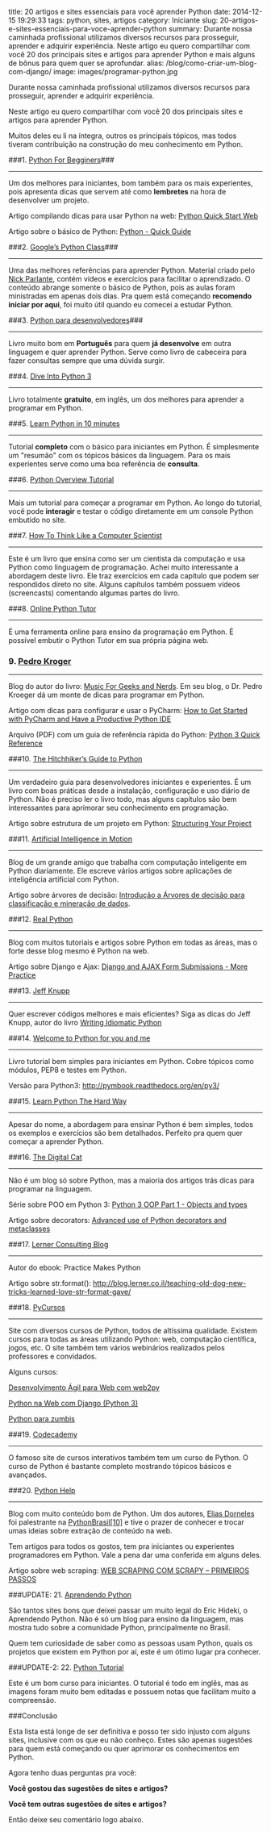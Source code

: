title: 20 artigos e sites essenciais para você aprender Python
date: 2014-12-15 19:29:33
tags: python, sites, artigos
category: Iniciante
slug: 20-artigos-e-sites-essenciais-para-voce-aprender-python
summary: Durante nossa caminhada profissional utilizamos diversos recursos para prosseguir, aprender e adquirir experiência. Neste artigo eu quero compartilhar com você 20 dos principais sites e artigos para aprender Python e mais alguns de bônus para quem quer se aprofundar.
alias: /blog/como-criar-um-blog-com-django/
image: images/programar-python.jpg

Durante nossa caminhada profissional utilizamos diversos recursos para prosseguir, aprender e adquirir experiência.

Neste artigo eu quero compartilhar com você 20 dos principais sites e artigos para aprender Python.

Muitos deles eu li na íntegra, outros os principais tópicos, mas todos tiveram contribuição na construção do meu conhecimento em Python.

###1. [Python For Begginers][1]###

----------


Um dos melhores para iniciantes, bom também para os mais experientes, pois apresenta dicas que servem até como **lembretes** na hora de desenvolver um projeto.

Artigo compilando dicas para usar Python na web: [Python Quick Start Web][2]

Artigo sobre o básico de Python: [Python - Quick Guide](http://www.pythonforbeginners.com/basics/python-quick-guide)


###2. [Google’s Python Class](https://developers.google.com/edu/python/)###

----------


Uma das melhores referências para aprender Python. Material criado pelo [Nick Parlante](http://cs.stanford.edu/people/nick/), contém vídeos e exercícios para facilitar o aprendizado. O conteúdo abrange somente o básico de Python, pois as aulas foram ministradas em apenas dois dias. Pra quem está começando **recomendo iniciar por aqui**, foi muito útil quando eu comecei a estudar Python.


###3. [Python para desenvolvedores](https://ark4n.wordpress.com/python/)###

----------

Livro muito bom em **Português** para quem **já desenvolve** em outra linguagem e quer aprender Python. Serve como livro de cabeceira para fazer consultas sempre que uma dúvida surgir.


###4. [Dive Into Python 3 ](http://www.diveintopython3.net/)

----------


Livro totalmente **gratuito**, em inglês, um dos melhores para aprender a programar em Python.


###5. [Learn Python in 10 minutes](http://www.stavros.io/tutorials/python/)

----------


Tutorial **completo** com o básico para iniciantes em Python. É simplesmente um "resumão" com os tópicos básicos da linguagem. Para os mais experientes serve como uma boa referência de **consulta**.


###6. [Python Overview Tutorial](http://www.afterhoursprogramming.com/tutorial/Python/Overview/)


----------


Mais um tutorial para começar a programar em Python. Ao longo do tutorial, você pode **interagir** e testar o código diretamente em um console Python embutido no site.


###7. [How To Think Like a Computer Scientist](http://interactivepython.org/courselib/static/thinkcspy/toc.html)


----------


Este é um livro que ensina como ser um cientista da computação e usa Python como linguagem de programação. Achei muito interessante a abordagem deste livro. Ele traz exercícios em cada capítulo que podem ser respondidos direto no site. Alguns capítulos também possuem vídeos (screencasts) comentando algumas partes do livro.


###8. [Online Python Tutor](http://www.pythontutor.com/?utm_source=Python%20Weekly%20Newsletter&utm_campaign=8742268291-Python_Weekly_Issue_53_September_20_2012&utm_medium=email)

----------


É uma ferramenta online para ensino da programação em Python. É possível embutir o Python Tutor em sua própria página web.


### 9. [Pedro Kroger](http://pedrokroger.net/)


----------


Blog do autor do livro: [Music For Geeks and Nerds](http://musicforgeeksandnerds.com/). Em seu blog, o Dr. Pedro Kroeger dá um monte de dicas para programar em Python.

Artigo com dicas para configurar e usar o PyCharm: [How to Get Started with PyCharm and Have a Productive Python IDE](http://pedrokroger.net/getting-started-pycharm-python-ide/)

Arquivo (PDF) com um guia de referência rápida do Python: [Python 3 Quick Reference](https://cloud.github.com/downloads/kroger/python-quick-ref/python-quick-ref.pdf)


###10. [The Hitchhiker’s Guide to Python](http://docs.python-guide.org/en/latest/)

----------


Um verdadeiro guia para desenvolvedores iniciantes e experientes. É um livro com boas práticas desde a instalação, configuração e uso diário de Python. Não é preciso ler o livro todo, mas alguns capítulos são bem interessantes para aprimorar seu conhecimento em programação.

Artigo sobre estrutura de um projeto em Python: [Structuring Your Project](http://docs.python-guide.org/en/latest/writing/structure/)


###11. [Artificial Intelligence in Motion](http://aimotion.blogspot.com.br)

----------


Blog de um grande amigo que trabalha com computação inteligente em Python diariamente. Ele escreve vários artigos sobre aplicações de inteligência artificial com Python.

Artigo sobre árvores de decisão: [Introdução a Árvores de decisão para classificação e mineração de dados](http://aimotion.blogspot.com.br/2009/04/artigo-introducao-arvores-de-decisao.html).

###12. [Real Python](https://realpython.com/blog/)

----------


Blog com muitos tutoriais e artigos sobre Python em todas as áreas, mas o forte desse blog mesmo é Python na web.

Artigo sobre Django e Ajax: [Django and AJAX Form Submissions - More Practice](https://realpython.com/blog/python/django-and-ajax-form-submissions-more-practice/)


###13. [Jeff Knupp](http://jeffknupp.com/)


----------


 Quer escrever códigos melhores e mais eficientes? Siga as dicas do Jeff Knupp, autor do livro [Writing Idiomatic Python](https://www.jeffknupp.com/writing-idiomatic-python-ebook/)

###14. [Welcome to Python for you and me](http://pymbook.readthedocs.org/en/latest/)

----------


Livro tutorial bem simples para iniciantes em Python. Cobre tópicos como módulos, PEP8 e testes em Python.

Versão para Python3: http://pymbook.readthedocs.org/en/py3/


###15. [Learn Python The Hard Way](http://learnpythonthehardway.org/book/)


----------


Apesar do nome, a abordagem para ensinar Python é bem simples, todos os exemplos e exercícios são bem detalhados. Perfeito pra quem quer começar a aprender Python.


###16. [The Digital Cat](http://lgiordani.com/)

----------


Não é um blog só sobre Python, mas a maioria dos artigos trás dicas para programar na linguagem.

Série sobre POO em Python 3: [Python 3 OOP Part 1 - Objects and types](http://lgiordani.com/blog/2014/08/20/python-3-oop-part-1-objects-and-types/)

Artigo sobre decorators: [Advanced use of Python decorators and metaclasses](http://lgiordani.com/blog/2014/10/14/decorators-and-metaclasses/)


###17. [Lerner Consulting Blog](http://blog.lerner.co.il/)

----------


Autor do ebook: Practice Makes Python

Artigo sobre str.format(): http://blog.lerner.co.il/teaching-old-dog-new-tricks-learned-love-str-format-gave/


###18. [PyCursos](http://pycursos.com)

----------


Site com diversos cursos de Python, todos de altíssima qualidade. Existem cursos para todas as áreas utilizando Python: web, computação científica, jogos, etc. O site também tem vários webinários realizados pelos professores e convidados.

Alguns cursos:

[Desenvolvimento Ágil para Web com web2py](http://pycursos.com/desenvolvimento-agil-para-web-com-web2py/)

[Python na Web com Django (Python 3)](http://pycursos.com/django/)

[Python para zumbis](http://pycursos.com/python-para-zumbis/)

###19. [Codecademy](http://www.codecademy.com/tracks/python)

----------


O famoso site de cursos interativos também tem um curso de Python. O curso de Python é bastante completo mostrando tópicos básicos e avançados.


###20. [Python Help](http://pythonhelp.wordpress.com/)

----------


Blog com muito conteúdo bom de Python. Um dos autores, [Elias Dorneles](https://twitter.com/eliasdorneles) foi palestrante na [PythonBrasil\[10\]](http://2014.pythonbrasil.org.br/schedule/) e tive o prazer de conhecer e trocar umas ideias sobre extração de conteúdo na web.

Tem artigos para todos os gostos, tem pra iniciantes ou experientes programadores em Python. Vale a pena dar uma conferida em alguns deles.

Artigo sobre web scraping: [WEB SCRAPING COM SCRAPY – PRIMEIROS PASSOS](http://pythonhelp.wordpress.com/2014/08/05/web-scraping-com-scrapy-primeiros-passos/)


###UPDATE: 21. [Aprendendo Python](https://ericstk.wordpress.com/)

São tantos sites bons que deixei passar um muito legal do Eric Hideki, o Aprendendo Python. Não é só um blog para ensino da linguagem, mas mostra tudo sobre a comunidade Python, principalmente no Brasil.

Quem tem curiosidade de saber como as pessoas usam Python, quais os projetos que existem em Python por aí, este é um ótimo lugar pra conhecer.

###UPDATE-2: 22. [Python Tutorial](http://www.guru99.com/python-tutorials.html)

Este é um bom curso para iniciantes. O tutorial é todo em inglês, mas as imagens foram muito bem editadas e possuem notas que facilitam muito a compreensão.

###Conclusão

Esta lista está longe de ser definitiva e posso ter sido injusto com alguns sites, inclusive com os que eu não conheço. Estes são apenas sugestões para quem está começando ou quer aprimorar os conhecimentos em Python.

Agora tenho duas perguntas pra você:

**Você gostou das sugestões de sites e artigos?**

**Você tem outras sugestões de sites e artigos?**

Então deixe seu comentário logo abaixo.

  [1]: http://www.pythonforbeginners.com/
  [2]: http://www.pythonforbeginners.com/basics/python-quick-start-web
